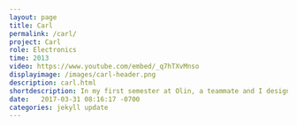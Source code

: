 ```yaml
---
layout: page
title: Carl
permalink: /carl/
project: Carl
role: Electronics
time: 2013
video: https://www.youtube.com/embed/_q7hTXvMnso
displayimage: /images/carl-header.png
description: carl.html
shortdescription: In my first semester at Olin, a teammate and I designed and built a robot that follows a black line.
date:   2017-03-31 08:16:17 -0700
categories: jekyll update
---
```

